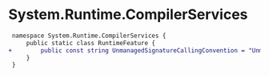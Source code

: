 # System.Runtime.CompilerServices

``` diff
 namespace System.Runtime.CompilerServices {
     public static class RuntimeFeature {
+        public const string UnmanagedSignatureCallingConvention = "UnmanagedSignatureCallingConvention";
     }
 }
```
